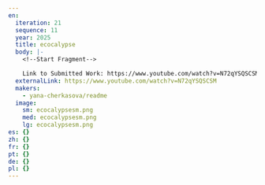```yaml
---
en:
  iteration: 21
  sequence: 11
  year: 2025
  title: ecocalypse
  body: |-
    <﻿!--Start Fragment-->

    L﻿ink to Submitted Work: https://www.youtube.com/watch?v=N72qYSQSCSM
  externalLink: https://www.youtube.com/watch?v=N72qYSQSCSM
  makers:
    - yana-cherkasova/readme
  image:
    sm: ecocalypsesm.png
    med: ecocalypsesm.png
    lg: ecocalypsesm.png
es: {}
zh: {}
fr: {}
pt: {}
de: {}
pl: {}
---
```

